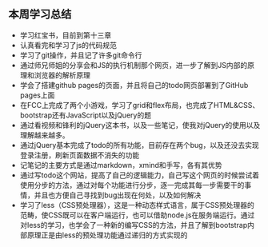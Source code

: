 ## 本周学习总结
* 学习红宝书，目前到第十三章
* 认真看完和学习了js的代码规范
* 学习了git操作，并且记了许多git命令行
* 通过师兄师姐的分享会和JS的执行机制那个网页，进一步了解到JS内部的原理和浏览器的解析原理
* 学会了搭建github pages的页面，并且将自己的todo网页部署到了GitHub pages上面
* 在FCC上完成了两个小游戏，学习了grid和flex布局，也完成了HTML&CSS、bootstrap还有JavaScript以及jQuery的题
* 通过看视频和锋利的jQuery这本书，以及一些笔记，使我对jQuery的使用以及理解越来越多。
* 通过jQuery基本完成了todo的所有功能，目前存在两个bug，以及还没去实现登录注册，刷新页面数据不消失的功能
* 记笔记的主要方式是通过markdown，xmind和手写，各有其优势
* 通过写todo这个网站，提高了自己的逻辑能力，自己写这个网页的时候尝试着使用分步的方法，通过对每个功能进行分步，逐一完成其每一步需要干的事情，并且也方便自己寻找到bug出现在何处，以及如何解决
* 学习了less（CSS预处理器），这是一种动态样式语言，属于CSS预处理器的范畴，使CSS既可以在客户端运行，也可以借助node.js在服务端运行。通过对less的学习，也学会了一种新的编写CSS的方法，并且了解到bootstrap内部原理正是由less的预处理功能通过递归的方式实现的
